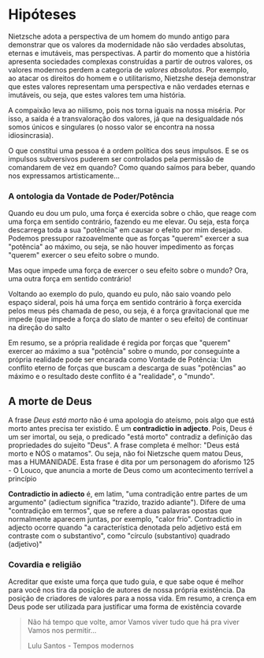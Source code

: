 # Hipóteses

Nietzsche adota a perspectiva de um homem do mundo antigo para demonstrar que os valores da modernidade não são verdades absolutas, eternas e
imutáveis, mas perspectivas. A partir do momento que a história apresenta sociedades complexas construídas a partir de outros valores, os valores
modernos perdem a categoria de _valores absolutos_. Por exemplo, ao atacar os direitos do homem e o utilitarismo, Nietzshe deseja demonstrar que estes
valores representam uma perspectiva e não verdades eternas e imutáveis, ou seja, que estes valores tem uma história.

A compaixão leva ao niilismo, pois nos torna iguais na nossa miséria. Por isso, a saída é a transvaloração dos valores, já que
na desigualdade nós somos únicos e singulares (o nosso valor se encontra na nossa idiosincrasia).

O que constitui uma pessoa é a ordem política dos seus impulsos. E se os impulsos subversivos puderem ser controlados pela permissão de
comandarem de vez em quando? Como quando saímos para beber, quando nos expressamos artisticamente...

### A ontologia da Vontade de Poder/Potência

Quando eu dou um pulo, uma força é exercida sobre o chão, que reage com uma força em sentido contrário, fazendo eu me elevar. Ou seja, esta força descarrega toda
a sua "potência" em causar o efeito por mim desejado. Podemos pressupor razoavelmente que as forças "querem" exercer a sua "potência" ao máximo, ou seja,
se não houver impedimento as forças "querem" exercer o seu efeito sobre o mundo.

Mas oque impede uma força de exercer o seu efeito sobre o mundo? Ora, uma outra força em sentido contrário!

Voltando ao exemplo do pulo, quando eu pulo, não saio voando pelo espaço sideral, pois há uma força em sentido contrário à força exercida pelos meus
pés chamada de peso, ou seja, é a força gravitacional que me impede (que impede a força do slato de manter o seu efeito) de continuar na direção
do salto

Em resumo, se a própria realidade é regida por forças que "querem" exercer ao máximo a sua "potência" sobre o mundo, por conseguinte a própria
realidade pode ser encarada como Vontade de Potência: Um conflito eterno de forças que buscam a descarga de suas "potências" ao máximo e o resultado
deste conflito é a "realidade", o "mundo".

## A morte de Deus

A frase _Deus está morto_ não é uma apologia do ateísmo, pois algo que está morto antes precisa ter existido. É um __contradictio in adjecto__.
Pois, Deus é um ser imortal, ou seja, o predicado "está morto" contradiz a definição das propriedades do sujeito "Deus". A frase completa é melhor:
"Deus está morto e NÓS o matamos". Ou seja, não foi Nietzsche quem matou Deus, mas a HUMANIDADE. Esta frase é dita por um personagem do aforismo 125 -
O Louco, que anuncia a morte de Deus como um acontecimento terrível a princípio

__Contradictio in adiecto__ é, em latim, "uma contradição entre partes de um argumento"
(adiectum significa "trazido, trazido adiante"). Difere de uma "contradição em termos",
que se refere a duas palavras opostas que normalmente aparecem juntas, por exemplo, "calor frio".
Contradictio in adjecto ocorre quando "a característica denotada pelo adjetivo está em contraste com o substantivo",
como "círculo (substantivo) quadrado (adjetivo)"

### Covardia e religião

Acreditar que existe uma força que tudo guia, e que sabe oque é melhor para você nos tira da posição de autores de nossa própria existência.
Da posição de criadores de valores para a nossa vida. Em resumo, a crença em Deus pode ser utilizada para justificar uma forma de existência
covarde

> Não há tempo que volte, amor
> Vamos viver tudo que há pra viver
> Vamos nos permitir…
>
> Lulu Santos - Tempos modernos
